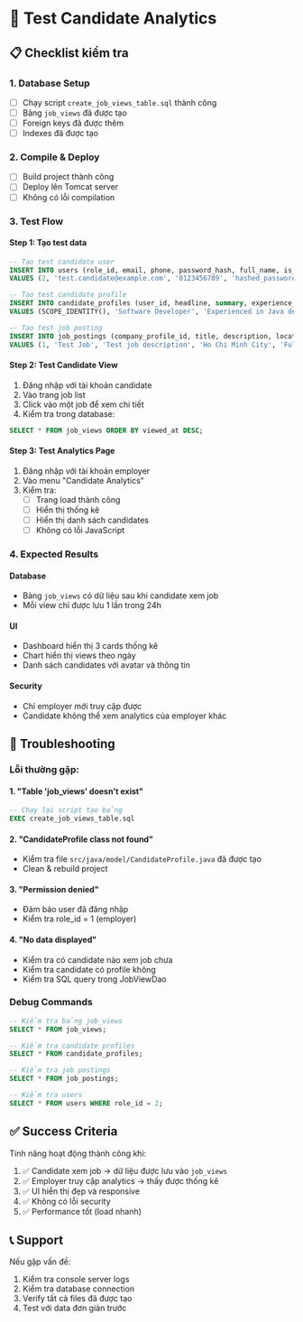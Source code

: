 # 🧪 Test Candidate Analytics

## 📋 Checklist kiểm tra

### 1. **Database Setup**
- [ ] Chạy script `create_job_views_table.sql` thành công
- [ ] Bảng `job_views` đã được tạo
- [ ] Foreign keys đã được thêm
- [ ] Indexes đã được tạo

### 2. **Compile & Deploy**
- [ ] Build project thành công
- [ ] Deploy lên Tomcat server
- [ ] Không có lỗi compilation

### 3. **Test Flow**

#### **Step 1: Tạo test data**
```sql
-- Tạo test candidate user
INSERT INTO users (role_id, email, phone, password_hash, full_name, is_email_verified, status, created_at, updated_at)
VALUES (2, 'test.candidate@example.com', '0123456789', 'hashed_password', 'Test Candidate', 1, 'active', GETDATE(), GETDATE());

-- Tạo test candidate profile
INSERT INTO candidate_profiles (user_id, headline, summary, experience_years, education_level, ai_score, is_searchable, created_at, updated_at)
VALUES (SCOPE_IDENTITY(), 'Software Developer', 'Experienced in Java development', 3, 'Bachelor', 85.5, 1, GETDATE(), GETDATE());

-- Tạo test job posting
INSERT INTO job_postings (company_profile_id, title, description, location, job_type, status, posted_at)
VALUES (1, 'Test Job', 'Test job description', 'Ho Chi Minh City', 'Full Time', 'open', GETDATE());
```

#### **Step 2: Test Candidate View**
1. Đăng nhập với tài khoản candidate
2. Vào trang job list
3. Click vào một job để xem chi tiết
4. Kiểm tra trong database:
```sql
SELECT * FROM job_views ORDER BY viewed_at DESC;
```

#### **Step 3: Test Analytics Page**
1. Đăng nhập với tài khoản employer
2. Vào menu "Candidate Analytics"
3. Kiểm tra:
   - [ ] Trang load thành công
   - [ ] Hiển thị thống kê
   - [ ] Hiển thị danh sách candidates
   - [ ] Không có lỗi JavaScript

### 4. **Expected Results**

#### **Database**
- Bảng `job_views` có dữ liệu sau khi candidate xem job
- Mỗi view chỉ được lưu 1 lần trong 24h

#### **UI**
- Dashboard hiển thị 3 cards thống kê
- Chart hiển thị views theo ngày
- Danh sách candidates với avatar và thông tin

#### **Security**
- Chỉ employer mới truy cập được
- Candidate không thể xem analytics của employer khác

## 🐛 Troubleshooting

### **Lỗi thường gặp:**

#### 1. **"Table 'job_views' doesn't exist"**
```sql
-- Chạy lại script tạo bảng
EXEC create_job_views_table.sql
```

#### 2. **"CandidateProfile class not found"**
- Kiểm tra file `src/java/model/CandidateProfile.java` đã được tạo
- Clean & rebuild project

#### 3. **"Permission denied"**
- Đảm bảo user đã đăng nhập
- Kiểm tra role_id = 1 (employer)

#### 4. **"No data displayed"**
- Kiểm tra có candidate nào xem job chưa
- Kiểm tra candidate có profile không
- Kiểm tra SQL query trong JobViewDao

### **Debug Commands**
```sql
-- Kiểm tra bảng job_views
SELECT * FROM job_views;

-- Kiểm tra candidate profiles
SELECT * FROM candidate_profiles;

-- Kiểm tra job postings
SELECT * FROM job_postings;

-- Kiểm tra users
SELECT * FROM users WHERE role_id = 2;
```

## ✅ Success Criteria

Tính năng hoạt động thành công khi:
1. ✅ Candidate xem job → dữ liệu được lưu vào `job_views`
2. ✅ Employer truy cập analytics → thấy được thống kê
3. ✅ UI hiển thị đẹp và responsive
4. ✅ Không có lỗi security
5. ✅ Performance tốt (load nhanh)

## 📞 Support

Nếu gặp vấn đề:
1. Kiểm tra console server logs
2. Kiểm tra database connection
3. Verify tất cả files đã được tạo
4. Test với data đơn giản trước 